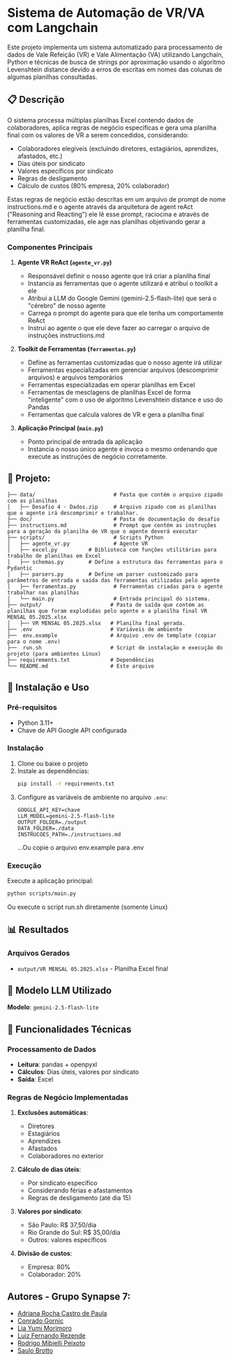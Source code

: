 # Sistema de Automação de VR/VA com Langchain

Este projeto implementa um sistema automatizado para processamento de dados de Vale Refeição (VR) e Vale Alimentação (VA) utilizando Langchain, Python e técnicas de busca de strings por aproximação usando o algoritmo Levenshtein distance devido a erros de escritas em nomes das colunas de algumas planilhas consultadas.

## 📋 Descrição

O sistema processa múltiplas planilhas Excel contendo dados de colaboradores, aplica regras de negócio específicas e gera uma planilha final com os valores de VR a serem concedidos, considerando:

- Colaboradores elegíveis (excluindo diretores, estagiários, aprendizes, afastados, etc.)
- Dias úteis por sindicato
- Valores específicos por sindicato
- Regras de desligamento
- Cálculo de custos (80% empresa, 20% colaborador)

Estas regras de negócio estão descritas em um arquivo de prompt de nome instructions.md e o agente através da arquitetura de agent reAct ("Reasoning and Reacting") ele lê esse prompt, raciocina e através de ferramentas customizadas, ele age nas planilhas objetivando gerar a planilha final.

### Componentes Principais

1. **Agente VR ReAct (`agente_vr.py`)**
   - Responsável definir o nosso agente que irá criar a planilha final
   - Instancia as ferramentas que o agente utilizará e atribuí o toolkit a ele
   - Atribui a LLM do Google Gemini (gemini-2.5-flash-lite) que será o "cérebro" de nosso agente
   - Carrega o prompt do agente para que ele tenha um comportamente ReAct
   - Instrui ao agente o que ele deve fazer ao carregar o arquivo de instruções instructions.md

2. **Toolkit de Ferramentas (`ferramentas.py`)**
   - Define as ferramentas customizadas que o nosso agente irá utilizar
   - Ferramentas especializadas em gerenciar arquivos (descomprimir arquivos) e arquivos temporários
   - Ferramentas especializadas em operar planilhas em Excel
   - Ferramentas de mesclagens de planilhas Excel de forma "inteligente" com o uso de algoritmo Levenshtein distance e uso do Pandas
   - Ferramentas que calcula valores de VR e gera a planilha final

3. **Aplicação Principal (`main.py`)**
   - Ponto principal de entrada da aplicação
   - Instancia o nosso único agente e invoca o mesmo ordenando que execute as instruções de negócio corretamente.

## 📁 Projeto:

```
├── data/                         # Pasta que contém o arquivo zipado com as planilhas
│   ├── Desafio 4 - Dados.zip     # Arquivo zipado com as planilhas que o agente irá descomprimir e trabalhar.
├── doc/                          # Pasta de documentação do desafio
├── instructions.md               # Prompt que contém as instruções para a geração da planilha de VR que o agente deverá executar
├── scripts/                      # Scripts Python
│   ├── agente_vr.py              # Agente VR
│   ├── excel.py 		  # Biblioteca com funções utilitárias para trabalho de planilhas em Excel 
│   ├── schemas.py 		  # Define a estrutura das ferramentas para o Pydantic
│   ├── parsers.py 		  # Define um parser customizado para parâmetros de entrada e saída das ferramentas utilizadas pelo agente
│   ├── ferramentas.py            # Ferramentas criadas para o agente trabalhar nas planilhas
│   └── main.py                   # Entrada principal do sistema.
├── output/                      # Pasta de saída que contém as planilhas que foram explodidas pelo agente e a planilha final VR MENSAL 05.2025.xlsx
│   ├── VR MENSAL 05.2025.xlsx   # Planilha final gerada.
├── .env                         # Variáveis de ambiente
├──  env.example                 # Arquivo .env de template (copiar para o nome .env)
├──  run.sh                      # Script de instalação e execução do projeto (para ambientes Linux)
├── requirements.txt             # Dependências
└── README.md                    # Este arquivo
```

## 🚀 Instalação e Uso

### Pré-requisitos

- Python 3.11+
- Chave de API Google API configurada

### Instalação

1. Clone ou baixe o projeto
2. Instale as dependências:
   ```bash
   pip install -r requirements.txt
   ```
3. Configure as variáveis de ambiente no arquivo `.env`:
   ```
   GOOGLE_API_KEY=chave
   LLM_MODEL=gemini-2.5-flash-lite
   OUTPUT_FOLDER=./output
   DATA_FOLDER=./data
   INSTRUCOES_PATH=./instructions.md
   ```
   ...Ou copie o arquivo env.example para .env

### Execução

Execute a aplicação principal:
```bash
python scripts/main.py
```
Ou execute o script run.sh diretamente (somente Linux)

## 📊 Resultados

### Arquivos Gerados
- `output/VR MENSAL 05.2025.xlsx` - Planilha Excel final

## 🤖 Modelo LLM Utilizado

**Modelo**: `gemini-2.5-flash-lite`

## 🔧 Funcionalidades Técnicas

### Processamento de Dados
- **Leitura**: pandas + openpyxl
- **Cálculos**: Dias úteis, valores por sindicato
- **Saída**: Excel

### Regras de Negócio Implementadas
1. **Exclusões automáticas**:
   - Diretores
   - Estagiários
   - Aprendizes
   - Afastados
   - Colaboradores no exterior

2. **Cálculo de dias úteis**:
   - Por sindicato específico
   - Considerando férias e afastamentos
   - Regras de desligamento (até dia 15)

3. **Valores por sindicato**:
   - São Paulo: R$ 37,50/dia
   - Rio Grande do Sul: R$ 35,00/dia
   - Outros: valores específicos

4. **Divisão de custos**:
   - Empresa: 80%
   - Colaborador: 20%


## Autores - Grupo Synapse 7:

- [Adriana Rocha Castro de Paula](adrianarcdepaula@gmail.com)
- [Conrado Gornic](cgornic@gmail.com)
- [Lia Yumi Morimoro](yumi.lia.mori@gmail.com)
- [Luiz Fernando Rezende](rio2040@gmail.com)
- [Rodrigo Mibielli Peixoto](rodrigo.mibielli@gmail.com)
- [Saulo Brotto](haredo.i@gmail.com)


